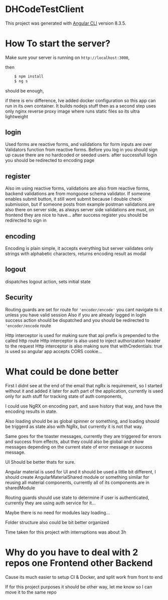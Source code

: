 # DHCodeTestClient

This project was generated with [Angular CLI](https://github.com/angular/angular-cli) version 8.3.5.

# How To start the server?

Make sure your server is running on `http://localhost:3000`, 

then

```sh
    $ npm install
    $ ng s
```
should be enough,

if there is env difference, Ive added docker configuration so this app can run in its own container. It builds nodejs stuff then as a second step uses only nginx reverse proxy image where 
runs static files so its ultra lightweight

## login

Used forms are reactive forms, and validations for form inputs are over Validators function from reactive forms.
Before you log in you should sign up cause there are no hardcoded or seeded users.
after successfull login you should be redirected to encoding page

## register

Also im using reactive forms, validations are also from reactive forms, backend validations are from mongoose schema validator.
If someone enables submit button, it still wont submit because I double check submission, but if someone posts from example postman
validations are also there on server side, as always server side validations are must, on frontend they are nice to have...
after success register you should be redirected to sign in 

## encoding

Encoding is plain simple, it accepts everything but server validates only strings with alphabetic characters, returns encoding result as modal

## logout

dispatches logout action, sets initial state


## Security

Routing guards are set for route for `'encoder/encode'` you cant navigate to it unless you have valid session
Also if you are already logged in logIn success action should be dispatched and you should be redirected to `'encoder/encode` route

Http interceptor is used for making sure that api prefix is prepended to the called http route
Http interceptor is also used to inject authorization header to the request
Http interceptor is also making sure that withCredentials: true is used so angular app accepts CORS cookie...

# What could be done better

First I didnt see at the end of the email that ngRx is requirement, so I started without it and added it later for auth part of the application, 
currently is used only for auth stuff for tracking state of auth components, 

I could use NgRX on encoding part, and save history that way, and have the encoding results in state.

Also loading should be as global spinner or something, and loading should be triggerd as state also with NgRx, but currently it is not that way.

Same goes for the toaster messages, currently they are triggered for errors and success from effects, abut they could also be global and 
show messages depending on the current state of error message or success message.

UI Should be better thats for sure.

Angular material is used for UI and it should be used a little bit different, I should create AngularMaterialShared module or something similar for reusing all material components, currently 
all of its components are in sharedModule

Routing guards should use state to determine if user is authenticated, currently they are using auth service for it...

Maybe there is no need for modules lazy loading...

Folder structure also could be bit better organized

Time taken for this project with interruptions was about 3h

# Why do you have to deal with 2 repos one Frontend other Backend

Cause its much easier to setup CI & Docker, and split work from front to end

If for this project purposes it should be other way, let me know so I can move it to the same repo



